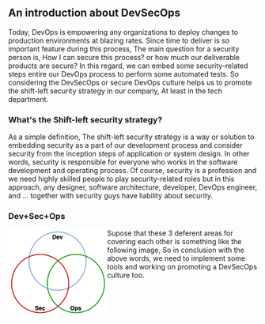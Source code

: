 ## An introduction about DevSecOps
Today, DevOps is empowering any organizations to deploy changes to production environments at blazing rates. Since time to deliver is so important feature during this process, The main question for a security person is, How I can secure this process? or how much our deliverable products are secure?
In this regard, we can embed some security-related steps entire our DevOps process to perform some automated tests. So considering the DevSecOps or secure DevOps culture helps us to promote the shift-left security strategy in our company, At least in the tech department. 
### What's the Shift-left security strategy? 
As a simple definition, The shift-left security strategy is a way or solution to embedding security as a part of our development process and consider security from the inception steps of application or system design. In other words, security is responsible for everyone who works in the software development and operating process. 
Of course, security is a profession and we need highly skilled people to play security-related roles but in this approach, any designer, software architecture, developer, DevOps engineer, and ...  together with security guys have liability about security. 

### Dev+Sec+Ops
<img align="left" width="200" height="180" src="/document/assets/images/DevSecOps.png">

Supose that these 3 deferent areas for covering each other is something like the following image, So in conclusion with the above words, we need to implement some tools and working on promoting a DevSecOps culture too.
